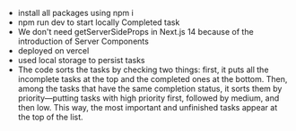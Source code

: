  - install all packages using npm i 
- npm run dev to start locally
Completed task
- We don't need getServerSideProps in Next.js 14 because of the introduction of Server Components
- deployed on vercel
- used local storage to persist tasks
- The code sorts the tasks by checking two things: first, it puts all the incomplete tasks at the top and the completed ones at the bottom. Then, among the tasks that have the same completion status, it sorts them by priority—putting tasks with high priority first, followed by medium, and then low. This way, the most important and unfinished tasks appear at the top of the list.
